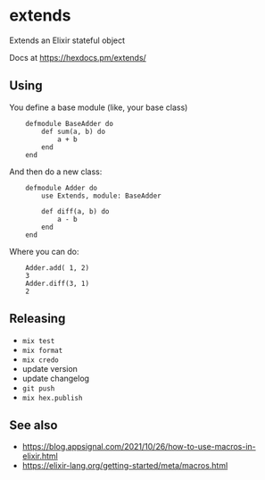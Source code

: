 # extends

Extends an Elixir stateful object


Docs at https://hexdocs.pm/extends/

## Using

You define a base module (like, your base class)

		defmodule BaseAdder do
			def sum(a, b) do
		    	a + b
			end
		end


And then do a new class:

		defmodule Adder do
			use Extends, module: BaseAdder

			def diff(a, b) do
		    	a - b
			end
		end

Where you can do:


		Adder.add( 1, 2)
		3
		Adder.diff(3, 1)
		2


## Releasing

- `mix test`
- `mix format`
- `mix credo`
- update version
- update changelog
- `git push`
- `mix hex.publish`

## See also

- https://blog.appsignal.com/2021/10/26/how-to-use-macros-in-elixir.html
- https://elixir-lang.org/getting-started/meta/macros.html




